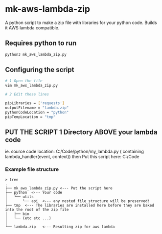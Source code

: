 # mk-aws-lambda-zip
A python script to make a zip file with libraries for your python code. 
Builds it AWS lambda compatible.


## Requires python to run
```sh
python3 mk_aws_lambda_zip.py
``` 

## Configuring the script

```sh
# 1 Open the file
vim mk_aws_lambda_zip.py

# 2 Edit these lines

pipLibraries = ['requests']
outputFilename = "lambda.zip"
pythonCodeLocation = "python"
pipTempLocation = "tmp"


```

## PUT THE SCRIPT 1 Directory ABOVE your lambda code
ie. source code location:  C:/Code/python/my_lambda.py ( containing lambda_handler(event, context))
then Put this script here: C:/Code 

### Example file structure

```text
> tree
.
├── mk_aws_lambda_zip.py <--- Put the script here
├── python  <--- Your code
│   └── utils
│       └── api  <--- any nested file structure will be preserved!
├── tmp  <--- The libraries are installed here before they are baked into the root of the zip file
│   ├── bin
│   └── (etc etc ...)
│
└── lambda.zip   <--- Resulting zip for aws lambda

```
